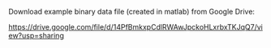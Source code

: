 Download example binary data file (created in matlab) from Google Drive:

https://drive.google.com/file/d/14PfBmkxpCdlRWAwJpckoHLxrbxTKJqQ7/view?usp=sharing